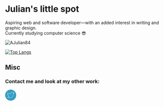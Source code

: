 # Julian's little spot 

Aspiring web and software developer—with an added interest in writing and graphic design.  
Currently studying computer science :sunglasses:

![AJulian84](https://github-readme-stats.vercel.app/api?username=AJulian84&count_private=true&theme=nightowl)

[![Top Langs](https://github-readme-stats.vercel.app/api/top-langs/?username=AJulian84)](https://github.com/AJulian84/github-readme-stats&theme=nightowl)

## Misc 
### Contact me and look at my other work:

<p>
  <a href="https://twitter.com/julkyways">
    <img src="./twittericon.png" alt="Twitter" width="36" height="36">
  </a>
</p>
